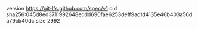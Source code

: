 version https://git-lfs.github.com/spec/v1
oid sha256:045d8ed3711992648ecdd690fae6253deff9ac1d4135e46b403a56da79cb40dc
size 2992
